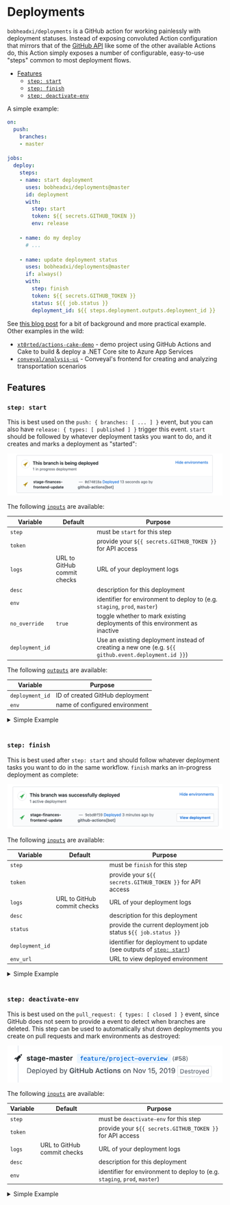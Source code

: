 # Deployments

`bobheadxi/deployments` is a GitHub action for working painlessly with deployment statuses. Instead
of exposing convoluted Action configuration that mirrors that of the
[GitHub API](https://developer.github.com/v3/repos/deployments/)
like some of the other available Actions do, this Action simply exposes a number of
configurable, easy-to-use "steps" common to most deployment flows.

- [Features](#features)
  - [`step: start`](#step-start)
  - [`step: finish`](#step-finish)
  - [`step: deactivate-env`](#step-deactivate-env)

A simple example:

```yml
on:
  push:
    branches:
    - master

jobs:
  deploy:
    steps:
    - name: start deployment
      uses: bobheadxi/deployments@master
      id: deployment
      with:
        step: start
        token: ${{ secrets.GITHUB_TOKEN }}
        env: release

    - name: do my deploy
      # ...

    - name: update deployment status
      uses: bobheadxi/deployments@master
      if: always()
      with:
        step: finish
        token: ${{ secrets.GITHUB_TOKEN }}
        status: ${{ job.status }}
        deployment_id: ${{ steps.deployment.outputs.deployment_id }}
```

See [this blog post](https://dev.to/bobheadxi/branch-previews-with-google-app-engine-and-github-actions-3pco)
for a bit of background and more practical example. Other examples in the wild:

* [`xt0rted/actions-cake-demo`](https://github.com/xt0rted/actions-cake-demo/blob/master/.github/workflows/deploy.yml) - demo project using GitHub Actions and Cake to build & deploy a .NET Core site to Azure App Services
* [`conveyal/analysis-ui`](https://github.com/conveyal/analysis-ui/blob/dev/.github/workflows/deploy.yml#L17) -
Conveyal's frontend for creating and analyzing transportation scenarios

## Features

### `step: start`

This is best used on the `push: { branches: [ ... ] }` event, but you can also have
`release: { types: [ published ] }` trigger this event. `start` should be followed by whatever
deployment tasks you want to do, and it creates and marks a deployment as "started":

![deploy started](.static/start.png)

The following [`inputs`](https://help.github.com/en/articles/workflow-syntax-for-github-actions#jobsjob_idstepswith)
are available:

| Variable        | Default                     | Purpose
| --------------- | --------------------------- | -------
| `step`          |                             | must be `start` for this step
| `token`         |                             | provide your `${{ secrets.GITHUB_TOKEN }}` for API access
| `logs`          | URL to GitHub commit checks | URL of your deployment logs
| `desc`          |                             | description for this deployment
| `env`           |                             | identifier for environment to deploy to (e.g. `staging`, `prod`, `master`)
| `no_override`   | `true`                      | toggle whether to mark existing deployments of this environment as inactive
| `deployment_id` |                             | Use an existing deployment instead of creating a new one (e.g. `${{ github.event.deployment.id }}`)

The following [`outputs`](https://help.github.com/en/actions/automating-your-workflow-with-github-actions/contexts-and-expression-syntax-for-github-actions#steps-context)
are available:

| Variable        | Purpose
| --------------- | -------
| `deployment_id` | ID of created GitHub deployment
| `env`           | name of configured environment

<details>
<summary>Simple Example</summary>
<p>

```yml
on:
  push:
    branches:
    - master

jobs:
  deploy:
    steps:
    - name: start deployment
      uses: bobheadxi/deployments@master
      id: deployment
      with:
        step: start
        token: ${{ secrets.GITHUB_TOKEN }}
        env: release

    - name: do my deploy
      # ...
```

</p>
</details>

<br />

### `step: finish`

This is best used after `step: start` and should follow whatever deployment tasks you want to do in the same workflow. `finish` marks an in-progress deployment as complete:

![deploy finished](.static/finish.png)

The following [`inputs`](https://help.github.com/en/articles/workflow-syntax-for-github-actions#jobsjob_idstepswith)
are available:

| Variable        | Default                     | Purpose
| --------------- | --------------------------- | -------
| `step`          |                             | must be `finish` for this step
| `token`         |                             | provide your `${{ secrets.GITHUB_TOKEN }}` for API access
| `logs`          | URL to GitHub commit checks | URL of your deployment logs
| `desc`          |                             | description for this deployment
| `status`        |                             | provide the current deployment job status `${{ job.status }}`
| `deployment_id` |                             | identifier for deployment to update (see outputs of [`step: start`](#step-start))
| `env_url`       |                             | URL to view deployed environment

<details>
<summary>Simple Example</summary>
<p>

```yml
# ...

jobs:
  deploy:
    steps:
    - name: start deployment
      # ... see previous example

    - name: do my deploy
      # ...

    - name: update deployment status
      uses: bobheadxi/deployments@master
      if: always()
      with:
        step: finish
        token: ${{ secrets.GITHUB_TOKEN }}
        status: ${{ job.status }}
        deployment_id: ${{ steps.deployment.outputs.deployment_id }}
```

</p>
</details>

<br />

### `step: deactivate-env`

This is best used on the `pull_request: { types: [ closed ] }` event, since GitHub does not seem
to provide a event to detect when branches are deleted. This step can be used to automatically shut
down deployments you create on pull requests and mark environments as destroyed:

![env destroyed](.static/destroyed.png)

The following [`inputs`](https://help.github.com/en/articles/workflow-syntax-for-github-actions#jobsjob_idstepswith)
are available:

| Variable        | Default                     | Purpose
| --------------- | --------------------------- | -------
| `step`          |                             | must be `deactivate-env` for this step
| `token`         |                             | provide your `${{ secrets.GITHUB_TOKEN }}` for API access
| `logs`          | URL to GitHub commit checks | URL of your deployment logs
| `desc`          |                             | description for this deployment
| `env`           |                               | identifier for environment to deploy to (e.g. `staging`, `prod`, `master`)

<details>
<summary>Simple Example</summary>
<p>

```yml
on:
  pull_request:
    types: [ closed ]

jobs:
  prune:
    steps:
    # see https://dev.to/bobheadxi/branch-previews-with-google-app-engine-and-github-actions-3pco
    - name: extract branch name
      id: get_branch
      shell: bash
      env:
        PR_HEAD: ${{ github.head_ref }}
      run: echo "##[set-output name=branch;]$(echo ${PR_HEAD#refs/heads/} | tr / -)"

    - name: do my deployment shutdown
      # ...

    - name: mark environment as deactivated
      uses: bobheadxi/deployments@master
      with:
        step: deactivate-env
        token: ${{ secrets.GITHUB_TOKEN }}
        env: ${{ steps.get_branch.outputs.branch }}
        desc: Deployment was pruned
```

</p>
</details>

<br />
